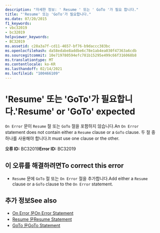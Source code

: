 ```yaml
---
description: "자세한 정보: ' Resume ' 또는 ' GoTo '가 필요 합니다."
title: "'Resume' 또는 'GoTo'가 필요합니다."
ms.date: 07/20/2015
f1_keywords:
- vbc32019
- bc32019
helpviewer_keywords:
- BC32019
ms.assetid: c28a3a7f-cd11-4657-bf76-b9daccc383bc
ms.openlocfilehash: da58edabe8addbe6c78e1ab4ea030f47363a6cdb
ms.sourcegitcommit: 10e719780594efc781b15295e499c66f316068b8
ms.translationtype: MT
ms.contentlocale: ko-KR
ms.lasthandoff: 02/14/2021
ms.locfileid: "100466109"
---
```

# <a name="resume-or-goto-expected"></a><span data-ttu-id="bf37e-103">'Resume' 또는 'GoTo'가 필요합니다.</span><span class="sxs-lookup"><span data-stu-id="bf37e-103">'Resume' or 'GoTo' expected</span></span>

<span data-ttu-id="bf37e-104">`On Error` 문이 `Resume` 절 또는 `GoTo` 절을 포함하지 않습니다.</span><span class="sxs-lookup"><span data-stu-id="bf37e-104">An `On Error` statement does not contain either a `Resume` clause or a `GoTo` clause.</span></span> <span data-ttu-id="bf37e-105">두 절 중 하나를 사용해야 합니다.</span><span class="sxs-lookup"><span data-stu-id="bf37e-105">It must use one clause or the other.</span></span>  
  
 <span data-ttu-id="bf37e-106">**오류 ID:** BC32019</span><span class="sxs-lookup"><span data-stu-id="bf37e-106">**Error ID:** BC32019</span></span>  
  
## <a name="to-correct-this-error"></a><span data-ttu-id="bf37e-107">이 오류를 해결하려면</span><span class="sxs-lookup"><span data-stu-id="bf37e-107">To correct this error</span></span>  
  
- <span data-ttu-id="bf37e-108">`Resume` 문에 `GoTo` 절 또는 `On Error` 절을 추가합니다.</span><span class="sxs-lookup"><span data-stu-id="bf37e-108">Add either a `Resume` clause or a `GoTo` clause to the `On Error` statement.</span></span>  
  
## <a name="see-also"></a><span data-ttu-id="bf37e-109">추가 정보</span><span class="sxs-lookup"><span data-stu-id="bf37e-109">See also</span></span>

- [<span data-ttu-id="bf37e-110">On Error 문</span><span class="sxs-lookup"><span data-stu-id="bf37e-110">On Error Statement</span></span>](../language-reference/statements/on-error-statement.md)
- [<span data-ttu-id="bf37e-111">Resume 문</span><span class="sxs-lookup"><span data-stu-id="bf37e-111">Resume Statement</span></span>](../language-reference/statements/resume-statement.md)
- [<span data-ttu-id="bf37e-112">GoTo 문</span><span class="sxs-lookup"><span data-stu-id="bf37e-112">GoTo Statement</span></span>](../language-reference/statements/goto-statement.md)
